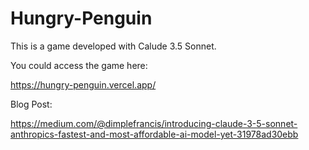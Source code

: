 # Hungry-Penguin
This is a game developed with Calude 3.5 Sonnet.

You could access the game here: 

https://hungry-penguin.vercel.app/

Blog Post:

https://medium.com/@dimplefrancis/introducing-claude-3-5-sonnet-anthropics-fastest-and-most-affordable-ai-model-yet-31978ad30ebb
